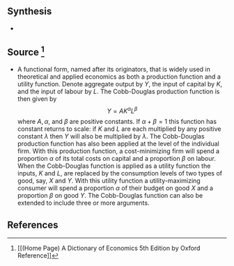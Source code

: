 ## Synthesis
- 
## Source [^1]
- A functional form, named after its originators, that is widely used in theoretical and applied economics as both a production function and a utility function. Denote aggregate output by $Y$, the input of capital by $K$, and the input of labour by $L$. The Cobb-Douglas production function is then given by$$Y=A K^{\alpha} L^{\beta}$$where $A, \alpha$, and $\beta$ are positive constants. If $\alpha+\beta=1$ this function has constant returns to scale: if $K$ and $L$ are each multiplied by any positive constant $\lambda$ then $Y$ will also be multiplied by $\lambda$. The Cobb-Douglas production function has also been applied at the level of the individual firm. With this production function, a cost-minimizing firm will spend a proportion $\alpha$ of its total costs on capital and a proportion $\beta$ on labour. When the Cobb-Douglas function is applied as a utility function the inputs, $K$ and $L$, are replaced by the consumption levels of two types of good, say, $X$ and $Y$. With this utility function a utility-maximizing consumer will spend a proportion $\alpha$ of their budget on good $X$ and a proportion $\beta$ on good $Y$. The Cobb-Douglas function can also be extended to include three or more arguments.
## References

[^1]: [[(Home Page) A Dictionary of Economics 5th Edition by Oxford Reference]]